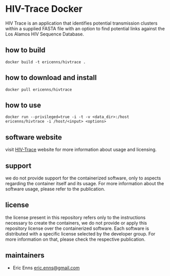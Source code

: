HIV-Trace Docker
================
HIV Trace is an application that identifies potential transmission clusters within a supplied FASTA file with an option to find potential links against the Los Alamos HIV Sequence Database.

how to build
------------
`docker build -t ericenns/hivtrace .`

how to download and install
---------------------------
`docker pull ericenns/hivtrace`

how to use
----------
`docker run --privileged=true -i -t -v <data_dir>:/host ericenns/hivtrace -i /host/<input> <options>`

software website
----------------
visit [HIV-Trace](https://github.com/veg/hivtrace) website for more information about usage and licensing.

support
-------
we do not provide support for the containerized software, only to aspects regarding the container itself
and its usage. For more information about the software usage, please refer to the publication.

license
-------
the license present in this repository refers only to the instructions necessary to create the containers, we do not provide or apply this repository license over the containerized software. Each software is distributed with a specific license selected by the developer group. For more information on that, please check the respective publication.

maintainers
-----------
* Eric Enns <eric.enns@gmail.com>
